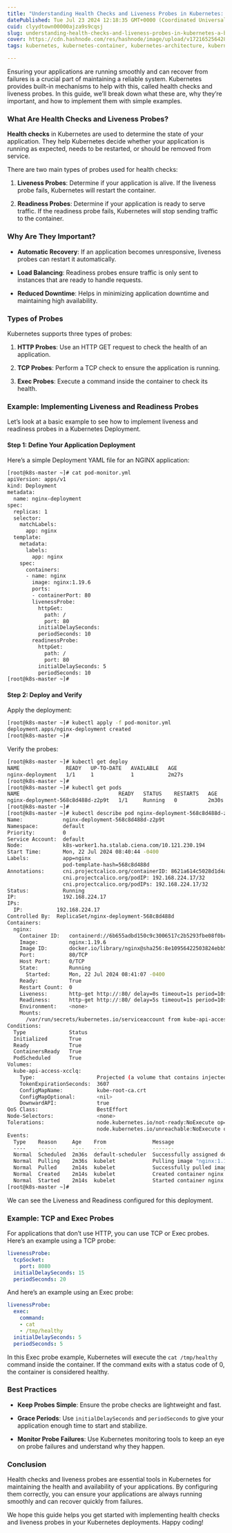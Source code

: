 ```yaml
---
title: "Understanding Health Checks and Liveness Probes in Kubernetes: A Beginner's Guide"
datePublished: Tue Jul 23 2024 12:18:35 GMT+0000 (Coordinated Universal Time)
cuid: clyydtown00000ajza9s9cqsj
slug: understanding-health-checks-and-liveness-probes-in-kubernetes-a-beginners-guide
cover: https://cdn.hashnode.com/res/hashnode/image/upload/v1721652564280/2805d634-1be2-4d73-a0f4-b9dfea818f2a.png
tags: kubernetes, kubernetes-container, kubernetes-architecture, kubernetes-livenessprobe, kubeweekchallenge, kubernetes-readiness-probe, healthcheck

---
```


Ensuring your applications are running smoothly and can recover from failures is a crucial part of maintaining a reliable system. Kubernetes provides built-in mechanisms to help with this, called health checks and liveness probes. In this guide, we’ll break down what these are, why they’re important, and how to implement them with simple examples.

### What Are Health Checks and Liveness Probes?

**Health checks** in Kubernetes are used to determine the state of your application. They help Kubernetes decide whether your application is running as expected, needs to be restarted, or should be removed from service.

There are two main types of probes used for health checks:

1. **Liveness Probes**: Determine if your application is alive. If the liveness probe fails, Kubernetes will restart the container.
    
2. **Readiness Probes**: Determine if your application is ready to serve traffic. If the readiness probe fails, Kubernetes will stop sending traffic to the container.
    

### Why Are They Important?

* **Automatic Recovery**: If an application becomes unresponsive, liveness probes can restart it automatically.
    
* **Load Balancing**: Readiness probes ensure traffic is only sent to instances that are ready to handle requests.
    
* **Reduced Downtime**: Helps in minimizing application downtime and maintaining high availability.
    

### Types of Probes

Kubernetes supports three types of probes:

1. **HTTP Probes**: Use an HTTP GET request to check the health of an application.
    
2. **TCP Probes**: Perform a TCP check to ensure the application is running.
    
3. **Exec Probes**: Execute a command inside the container to check its health.
    

### Example: Implementing Liveness and Readiness Probes

Let’s look at a basic example to see how to implement liveness and readiness probes in a Kubernetes Deployment.

#### Step 1: Define Your Application Deployment

Here’s a simple Deployment YAML file for an NGINX application:

```bash
[root@k8s-master ~]# cat pod-monitor.yml
apiVersion: apps/v1
kind: Deployment
metadata:
  name: nginx-deployment
spec:
  replicas: 1
  selector:
    matchLabels:
      app: nginx
  template:
    metadata:
      labels:
        app: nginx
    spec:
      containers:
      - name: nginx
        image: nginx:1.19.6
        ports:
        - containerPort: 80
        livenessProbe:
          httpGet:
            path: /
            port: 80
          initialDelaySeconds:
          periodSeconds: 10
        readinessProbe:
          httpGet:
            path: /
            port: 80
          initialDelaySeconds: 5
          periodSeconds: 10
[root@k8s-master ~]#
```

#### Step 2: Deploy and Verify

Apply the deployment:

```sh
[root@k8s-master ~]# kubectl apply -f pod-monitor.yml
deployment.apps/nginx-deployment created
[root@k8s-master ~]#
```

Verify the probes:

```sh
[root@k8s-master ~]# kubectl get deploy
NAME               READY   UP-TO-DATE   AVAILABLE   AGE
nginx-deployment   1/1     1            1           2m27s
[root@k8s-master ~]#
[root@k8s-master ~]# kubectl get pods
NAME                                READY   STATUS    RESTARTS   AGE
nginx-deployment-568c8d488d-z2p9t   1/1     Running   0          2m30s
[root@k8s-master ~]#
[root@k8s-master ~]# kubectl describe pod nginx-deployment-568c8d488d-z2p9t
Name:             nginx-deployment-568c8d488d-z2p9t
Namespace:        default
Priority:         0
Service Account:  default
Node:             k8s-worker1.ha.stalab.ciena.com/10.121.230.194
Start Time:       Mon, 22 Jul 2024 08:40:44 -0400
Labels:           app=nginx
                  pod-template-hash=568c8d488d
Annotations:      cni.projectcalico.org/containerID: 8621a614c5028d1d4a9fd644f4828cfcf25b662b8921333f2b99de73f752cc10
                  cni.projectcalico.org/podIP: 192.168.224.17/32
                  cni.projectcalico.org/podIPs: 192.168.224.17/32
Status:           Running
IP:               192.168.224.17
IPs:
  IP:           192.168.224.17
Controlled By:  ReplicaSet/nginx-deployment-568c8d488d
Containers:
  nginx:
    Container ID:   containerd://6b655adbd150c9c3006517c2b5293fbe08f0bcf3ec0a5baeb6193e930c75a62e
    Image:          nginx:1.19.6
    Image ID:       docker.io/library/nginx@sha256:8e10956422503824ebb599f37c26a90fe70541942687f70bbdb744530fc9eba4
    Port:           80/TCP
    Host Port:      0/TCP
    State:          Running
      Started:      Mon, 22 Jul 2024 08:41:07 -0400
    Ready:          True
    Restart Count:  0
    Liveness:       http-get http://:80/ delay=0s timeout=1s period=10s #success=1 #failure=3
    Readiness:      http-get http://:80/ delay=5s timeout=1s period=10s #success=1 #failure=3
    Environment:    <none>
    Mounts:
      /var/run/secrets/kubernetes.io/serviceaccount from kube-api-access-xcclq (ro)
Conditions:
  Type              Status
  Initialized       True
  Ready             True
  ContainersReady   True
  PodScheduled      True
Volumes:
  kube-api-access-xcclq:
    Type:                    Projected (a volume that contains injected data from multiple sources)
    TokenExpirationSeconds:  3607
    ConfigMapName:           kube-root-ca.crt
    ConfigMapOptional:       <nil>
    DownwardAPI:             true
QoS Class:                   BestEffort
Node-Selectors:              <none>
Tolerations:                 node.kubernetes.io/not-ready:NoExecute op=Exists for 300s
                             node.kubernetes.io/unreachable:NoExecute op=Exists for 300s
Events:
  Type    Reason     Age    From               Message
  ----    ------     ----   ----               -------
  Normal  Scheduled  2m36s  default-scheduler  Successfully assigned default/nginx-deployment-568c8d488d-z2p9t to k8s-worker1.ha.stalab.ciena.com
  Normal  Pulling    2m36s  kubelet            Pulling image "nginx:1.19.6"
  Normal  Pulled     2m14s  kubelet            Successfully pulled image "nginx:1.19.6" in 22.102s (22.102s including waiting)
  Normal  Created    2m14s  kubelet            Created container nginx
  Normal  Started    2m14s  kubelet            Started container nginx
[root@k8s-master ~]#
```

We can see the Liveness and Readiness configured for this deployment.

### Example: TCP and Exec Probes

For applications that don’t use HTTP, you can use TCP or Exec probes. Here’s an example using a TCP probe:

```yaml
livenessProbe:
  tcpSocket:
    port: 8080
  initialDelaySeconds: 15
  periodSeconds: 20
```

And here’s an example using an Exec probe:

```yaml
livenessProbe:
  exec:
    command:
    - cat
    - /tmp/healthy
  initialDelaySeconds: 5
  periodSeconds: 5
```

In this Exec probe example, Kubernetes will execute the `cat /tmp/healthy` command inside the container. If the command exits with a status code of 0, the container is considered healthy.

### Best Practices

* **Keep Probes Simple**: Ensure the probe checks are lightweight and fast.
    
* **Grace Periods**: Use `initialDelaySeconds` and `periodSeconds` to give your application enough time to start and stabilize.
    
* **Monitor Probe Failures**: Use Kubernetes monitoring tools to keep an eye on probe failures and understand why they happen.
    

### Conclusion

Health checks and liveness probes are essential tools in Kubernetes for maintaining the health and availability of your applications. By configuring them correctly, you can ensure your applications are always running smoothly and can recover quickly from failures.

We hope this guide helps you get started with implementing health checks and liveness probes in your Kubernetes deployments. Happy coding!